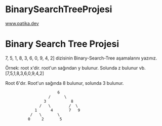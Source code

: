 # BinarySearchTreeProjesi
www.patika.dev
# Binary Search Tree Projesi
7, 5, 1, 8, 3, 6, 0, 9, 4, 2] dizisinin Binary-Search-Tree aşamalarını yazınız.

Örnek: root x'dir. root'un sağından y bulunur. Solunda z bulunur vb.
[7,5,1,8,3,6,0,9,4,2]

Root 6'dır. Root'un sağında 8 bulunur, solunda 3 bulunur.

     
                           6
                       /      \
                     3           8
                   /   \        /  \
                 1      4       7   9
               /   \       \ 
              0     2       5
